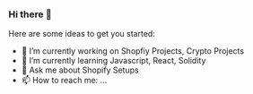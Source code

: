 ### Hi there 👋


Here are some ideas to get you started:

- 🔭 I’m currently working on Shopfiy Projects, Crypto Projects
- 🌱 I’m currently learning Javascript, React, Solidity
- 💬 Ask me about Shopify Setups
- 📫 How to reach me: ... 

